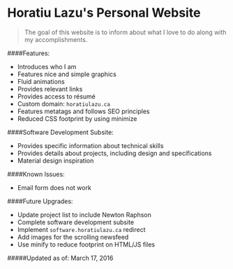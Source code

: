 # Horatiu Lazu's Personal Website
> The goal of this website is to inform about what I love to do along with my accomplishments.

####Features:
* Introduces who I am
* Features nice and simple graphics
* Fluid animations
* Provides relevant links
* Provides access to résumé 
* Custom domain: `horatiulazu.ca`
* Features metatags and follows SEO principles
* Reduced CSS footprint by using minimize

####Software Development Subsite:
* Provides specific information about technical skills
* Provides details about projects, including design and specifications
* Material design inspiration

####Known Issues:
* Email form does not work

####Future Upgrades:
* Update project list to include Newton Raphson
* Complete software development subsite
* Implement `software.horatiulazu.ca` redirect
* Add images for the scrolling newsfeed
* Use minify to reduce footprint on HTML/JS files

#####Updated as of: March 17, 2016